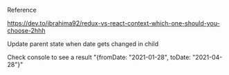 Reference

https://dev.to/ibrahima92/redux-vs-react-context-which-one-should-you-choose-2hhh

Update parent state when date gets changed in child

Check console to see a result "{fromDate: "2021-01-28", toDate: "2021-04-28"}"
